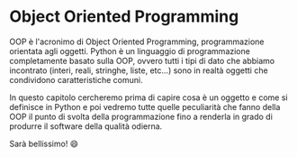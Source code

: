 # Object Oriented Programming

OOP è l'acronimo di Object Oriented Programming, programmazione orientata agli oggetti.
Python è un linguaggio di programmazione completamente basato sulla OOP, ovvero tutti i tipi di dato
che abbiamo incontrato (interi, reali, stringhe, liste, etc...) sono in realtà oggetti che 
condividono caratteristiche comuni.

In questo capitolo cercheremo prima di capire cosa è un oggetto e come si definisce in Python
e poi vedremo tutte quelle peculiarità che fanno della OOP il punto di svolta della programmazione
fino a renderla in grado di produrre il software della qualità odierna.

Sarà bellissimo! :smile:



<br>
<br>
<br>

